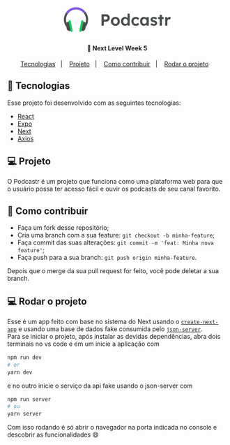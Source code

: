 <h1 align="center">
    <img alt="DevRadar" title="#delicinha" src="public/logo.svg" width="250px" />
</h1>

<h4 align="center">
  🚀 Next Level Week 5
</h4>

<p align="center">
  <a href="#rocket-tecnologias">Tecnologias</a>&nbsp;&nbsp;&nbsp;|&nbsp;&nbsp;&nbsp;
  <a href="#-projeto">Projeto</a>&nbsp;&nbsp;&nbsp;|&nbsp;&nbsp;&nbsp;
  <a href="#-como-contribuir">Como contribuir</a>&nbsp;&nbsp;&nbsp;|&nbsp;&nbsp;&nbsp;
  <a href="#-rodar-o-projeto">Rodar o projeto</a>&nbsp;&nbsp;&nbsp;
</p>

## :rocket: Tecnologias

Esse projeto foi desenvolvido com as seguintes tecnologias:

- [React](https://reactjs.org)
- [Expo](https://expo.io/)
- [Next](https://nextjs.org/)
- [Axios](https://github.com/axios/axios)

## 💻 Projeto

O Podcastr é um projeto que funciona como uma plataforma web para que o usuário possa ter acesso fácil e ouvir os podcasts de seu canal favorito.

## 🤔 Como contribuir

- Faça um fork desse repositório;
- Cria uma branch com a sua feature: `git checkout -b minha-feature`;
- Faça commit das suas alterações: `git commit -m 'feat: Minha nova feature'`;
- Faça push para a sua branch: `git push origin minha-feature`.

Depois que o merge da sua pull request for feito, você pode deletar a sua branch.

## 💻 Rodar o projeto

Esse é um app feito com base no sistema do Next usando o [`create-next-app`](https://github.com/vercel/next.js/tree/canary/packages/create-next-app) e usando uma base de dados fake consumida pelo [`json-server`](https://github.com/typicode/json-server). <br>
Para se iniciar o projeto, após instalar as devidas dependências, abra dois terminais no vs code e em um inicie a aplicação com 
```bash
npm run dev
# or
yarn dev
```
e no outro inicie o serviço da api fake usando o json-server com
```bash
npm run server
# ou
yarn server
```
Com isso rodando é só abrir o navegador na porta indicada no console e descobrir as funcionalidades 😄
